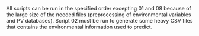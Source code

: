 All scripts can be run in the specified order excepting 01 and 08 because of the large size of the needed files (preprocessing of environmental variables and PV databases). Script 02 must be run to generate some heavy CSV files that contains the environmental information used to predict.
